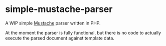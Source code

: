 simple-mustache-parser
======================

A WIP simple [Mustache](http://mustache.github.com/) parser written in PHP.

At the moment the parser is fully functional, but there is no code to actually
execute the parsed document against template data.

